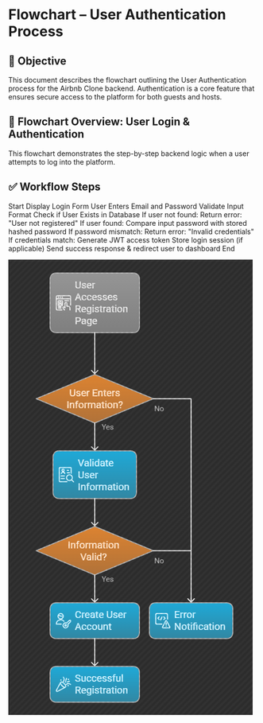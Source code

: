 # Flowchart – User Authentication Process

## 🎯 Objective
This document describes the flowchart outlining the User Authentication process for the Airbnb Clone backend. Authentication is a core feature that ensures secure access to the platform for both guests and hosts.

## 🧭 Flowchart Overview: User Login & Authentication
This flowchart demonstrates the step-by-step backend logic when a user attempts to log into the platform.

## ✅ Workflow Steps
Start
Display Login Form
User Enters Email and Password
Validate Input Format
Check if User Exists in Database
If user not found:
Return error: "User not registered"
If user found:
Compare input password with stored hashed password
If password mismatch:
Return error: "Invalid credentials"
If credentials match:
Generate JWT access token
Store login session (if applicable)
Send success response & redirect user to dashboard
End

![diagram](data-flow-diagram.png)
